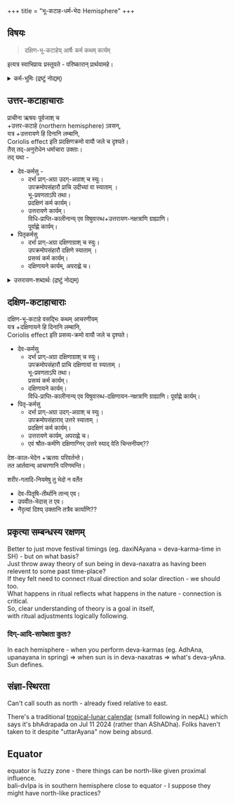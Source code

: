 +++
title = "भू-कटाह-धर्म-भेदः Hemisphere"
+++
## विषयः
> दक्षिण-भू-कटाहेय् आर्षैः कर्म कथम् कार्यम्  

इत्यत्र स्वाभिप्रायः प्रस्तूयते - परिष्कारान् प्रार्थयामहे।  

<details><summary>कर्म-भूमिः (द्रष्टुं नोद्यम्)</summary>

"भारताद् बहिर् न कर्मोचिता भूमिर्" इति वादम् उपेक्षामहे।  
आर्यावर्त-लक्षणान्य् अन्यत्रापि लभ्यानि बहूनि।  
भारत-पर-शास्त्र-वाक्यान्य् उपलक्षणत्वेन ग्राह्याणि।  
ननु बलि-द्वीपो ऽपि चातुर्-वर्ण्यादि-धर्म-युक्तो दक्षिण-कटाह-स्थो दृश्यते।  
</details>

## उत्तर-कटाहाचाराः
प्राचीना ऋषयः पूर्वजाश् च  
+उत्तर-कटाहे (northern hemisphere) ऽवसन्,  
यत्र +उत्तरायणे हि दिनानि लम्बानि,  
Coriolis effect इति प्रदक्षिणक्रमो वायौ जले च दृश्यते।  
तैस् तद्-अनुरोधेन धर्माचारा उक्ताः।  
तद् यथा -  

- देव-कर्मसु -  
  - दर्भा प्राग्-अग्रा उदग्-अग्राश् च स्युः।  
    उपक्रमोपसंहारौ प्राचि उदीच्यां वा स्याताम् ।  
    भू-प्रवणताऽपि तथा।   
    प्रदक्षिणं कर्म कार्यम्।
  - उत्तरायणे कार्यम्।  
    विधि-प्राप्ति-कालीनान्य् एव विषुवारब्ध+उत्तरायण-नक्षत्राणि ग्राह्याणि।  
    पूर्वाह्णे कार्यम्। 
- पितृकर्मसु 
  - दर्भा प्राग्-अग्रा दक्षिणाग्राश् च स्युः।  
    उपक्रमोपसंहारौ दक्षिणे स्याताम् ।  
    प्रसव्यं कर्म कार्यम्।
  - दक्षिणायने कार्यम्, अपराह्णे च। 

<details><summary>उत्तरायण-शब्दार्थः (द्रष्टुं नोद्यम्)</summary>

अवधेयम् - यथा तिलक-बालगङ्गाधरेण प्रतिपादितम् -  
उत्तरायण-शब्दस्य विषुवारम्भः काल इत्य् अर्थोऽपि क्वचिद् वर्तते,  
यद्य् अपि लोके ऽन्यत्र च विषुवमध्यः काल इत्य् अर्थः।

> अग्निर्ज्योतिरहःशुक्लः षण्मासा उत्तरायणम्।  
> तत्र प्रयाता गच्छन्ति ब्रह्म ब्रह्मविदो जनाः॥

इत्यादिषु तत्-तत्-कालाभिमानि-देवता ह्य् उत्तरायण-शब्द-वाच्येति ब्रह्म-सूत्र-निश्चयः। 
</details>

## दक्षिण-कटाहाचाराः
दक्षिण-भू-कटाहे वसद्भिः कथम् आचरणीयम्  
यत्र +दक्षिणायने हि दिनानि लम्बानि,  
Coriolis effect इति प्रसव्य-क्रमो वायौ जले च दृश्यते।

- देव-कर्मसु 
  - दर्भा प्राग्-अग्रा दक्षिणाग्राश् च स्युः।  
    उपक्रमोपसंहारौ प्राचि दक्षिणायां वा स्याताम् ।  
    भू-प्रवणताऽपि तथा।   
    प्रसव्यं कर्म कार्यम्।
  - दक्षिणायने कार्यम्।  
    विधि-प्राप्ति-कालीनान्य् एव विषुवारब्ध-दक्षिणायन-नक्षत्राणि ग्राह्याणि।
    पूर्वाह्णे कार्यम्।
- पितृ-कर्मसु
  - दर्भा प्राग्-अग्रा उदग्-अग्राश् च स्युः।  
    उपक्रमोपसंहाराव् उत्तरे स्याताम् ।  
    प्रदक्षिणं कर्म कार्यम्।
  - उत्तरायणे कार्यम्, अपराह्णे च। 
  - एवं श्रौत-कर्मणि दक्षिणाग्निर् उत्तरे स्याद् वेति चिन्तनीयम्??

देश-काल-भेदेन +ऋतवः परिवर्तन्ते।  
तत आर्तवान्य् आचरणानि परिणमन्ति।  

शरीर-गतादि-नियमेषु तु भेदो न वर्तेत  

- देव-पितॄषि-तीर्थानि तान्य् एव।  
- उपवीत-भेदास् त एव। 
- नैरृत्यां दिश्य् उक्तानि तत्रैव कार्याणि??


## प्रकृत्या सम्बन्धस्य रक्षणम्
Better to just move festival timings (eg. daxiNAyana = deva-karma-time in SH) - but on what basis?  
Just throw away theory of sun being in deva-naxatra as having been relevent to some past time-place?  
If they felt need to connect ritual direction and solar direction - we should too.  
What happens in ritual reflects what happens in the nature - connection is critical.  
So, clear understanding of theory is a goal in itself,  
with ritual adjustments logically following.

### दिग्-आदि-सापेक्षता कुतः?
In each hemisphere - when you perform deva-karmas (eg. AdhAna, upanayana in spring) => when sun is in deva-naxatras => what's deva-yAna. Sun defines.

## संज्ञा-स्थिरता
Can't call south as north - already fixed relative to east. 

There's a traditional [tropical-lunar calendar](/jyotiSham/kAla-mAnam/kauNDinyAyana/articles/sanskrit/kAlagaNanA_2_adhikamAsavyavasthA/) (small following in nepAL) which says it's bhAdrapada on Jul 11 2024 (rather than AShADha). Folks haven't taken to it despite "uttarAyana" now being absurd.

## Equator
equator is fuzzy zone - there things can be north-like given proximal influence.  
bali-dvIpa is in southern hemisphere close to equator - I suppose they might have north-like practices?
